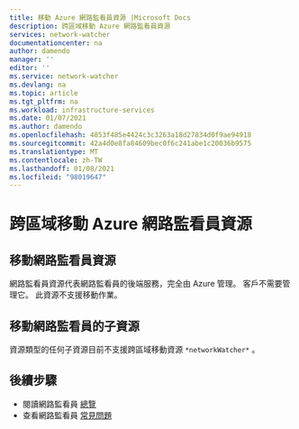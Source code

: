 ```yaml
---
title: 移動 Azure 網路監看員資源 |Microsoft Docs
description: 跨區域移動 Azure 網路監看員資源
services: network-watcher
documentationcenter: na
author: damendo
manager: ''
editor: ''
ms.service: network-watcher
ms.devlang: na
ms.topic: article
ms.tgt_pltfrm: na
ms.workload: infrastructure-services
ms.date: 01/07/2021
ms.author: damendo
ms.openlocfilehash: 4853f485e4424c3c3263a18d27834d0f9ae94918
ms.sourcegitcommit: 42a4d0e8fa84609bec0f6c241abe1c20036b9575
ms.translationtype: MT
ms.contentlocale: zh-TW
ms.lasthandoff: 01/08/2021
ms.locfileid: "98019647"
---
```

# <a name="moving-azure-network-watcher-resources-across-regions"></a>跨區域移動 Azure 網路監看員資源

## <a name="moving-the-network-watcher-resource"></a>移動網路監看員資源
網路監看員資源代表網路監看員的後端服務，完全由 Azure 管理。 客戶不需要管理它。 此資源不支援移動作業。

## <a name="moving-child-resources-of-network-watcher"></a>移動網路監看員的子資源
資源類型的任何子資源目前不支援跨區域移動資源 `*networkWatcher*` 。

## <a name="next-steps"></a>後續步驟
* 閱讀網路監看員 [總覽](./network-watcher-monitoring-overview.md)
* 查看網路監看員 [常見問題](./frequently-asked-questions.md)